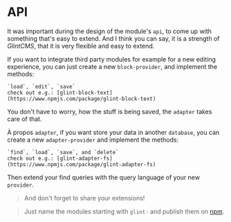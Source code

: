 # API

It was important during the design of the module's `api`, to come up with something that's easy to extend.
And I think you can say, it is a strength of *GlintCMS*, that it is very flexible and easy to extend.


If you want to integrate third party modules for example for a new editing experience, you can just create a new `block-provider`, and implement the methods:

    `load`, `edit`, `save`
    check out e.g.: [glint-block-text](https://www.npmjs.com/package/glint-block-text)

You don't have to worry, how the stuff is being saved, the `adapter` takes care of that.


À propos `adapter`, if you want store your data in another `database`, you can create a new `adapter-provider` and implement the methods:

    `find`, `load`, `save`, and `delete`
    check out e.g.: [glint-adapter-fs](https://www.npmjs.com/package/glint-adapter-fs)

Then extend your find queries with the query language of your new `provider`.




> And don't forget to share your extensions!

> Just name the modules starting with `glint-` and publish them on [npm](https://www.npmjs.com).

